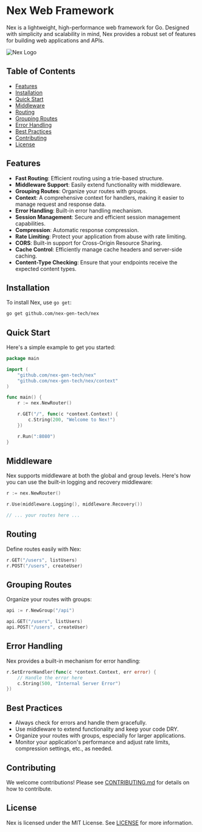 # Nex Web Framework

Nex is a lightweight, high-performance web framework for Go. Designed with simplicity and scalability in mind, Nex provides a robust set of features for building web applications and APIs.

![Nex Logo](./assets/nex-logo.png)

## Table of Contents

- [Features](#features)
- [Installation](#installation)
- [Quick Start](#quick-start)
- [Middleware](#middleware)
- [Routing](#routing)
- [Grouping Routes](#grouping-routes)
- [Error Handling](#error-handling)
- [Best Practices](#best-practices)
- [Contributing](#contributing)
- [License](#license)

## Features

- **Fast Routing**: Efficient routing using a trie-based structure.
- **Middleware Support**: Easily extend functionality with middleware.
- **Grouping Routes**: Organize your routes with groups.
- **Context**: A comprehensive context for handlers, making it easier to manage request and response data.
- **Error Handling**: Built-in error handling mechanism.
- **Session Management**: Secure and efficient session management capabilities.
- **Compression**: Automatic response compression.
- **Rate Limiting**: Protect your application from abuse with rate limiting.
- **CORS**: Built-in support for Cross-Origin Resource Sharing.
- **Cache Control**: Efficiently manage cache headers and server-side caching.
- **Content-Type Checking**: Ensure that your endpoints receive the expected content types.

## Installation

To install Nex, use `go get`:

```bash
go get github.com/nex-gen-tech/nex
```

## Quick Start

Here's a simple example to get you started:

```go
package main

import (
	"github.com/nex-gen-tech/nex"
	"github.com/nex-gen-tech/nex/context"
)

func main() {
	r := nex.NewRouter()

	r.GET("/", func(c *context.Context) {
		c.String(200, "Welcome to Nex!")
	})

	r.Run(":8080")
}
```

## Middleware

Nex supports middleware at both the global and group levels. Here's how you can use the built-in logging and recovery middleware:

```go
r := nex.NewRouter()

r.Use(middleware.Logging(), middleware.Recovery())

// ... your routes here ...
```

## Routing

Define routes easily with Nex:

```go
r.GET("/users", listUsers)
r.POST("/users", createUser)
```

## Grouping Routes

Organize your routes with groups:

```go
api := r.NewGroup("/api")

api.GET("/users", listUsers)
api.POST("/users", createUser)
```

## Error Handling

Nex provides a built-in mechanism for error handling:

```go
r.SetErrorHandler(func(c *context.Context, err error) {
	// Handle the error here
	c.String(500, "Internal Server Error")
})
```

## Best Practices

- Always check for errors and handle them gracefully.
- Use middleware to extend functionality and keep your code DRY.
- Organize your routes with groups, especially for larger applications.
- Monitor your application's performance and adjust rate limits, compression settings, etc., as needed.

## Contributing

We welcome contributions! Please see [CONTRIBUTING.md](./CONTRIBUTING.md) for details on how to contribute.

## License

Nex is licensed under the MIT License. See [LICENSE](./LICENSE) for more information.
